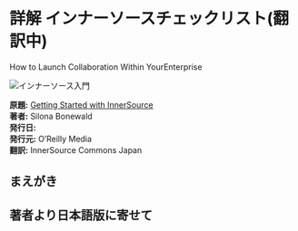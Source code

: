# 詳解 インナーソースチェックリスト(翻訳中)

How to Launch Collaboration Within YourEnterprise

![インナーソース入門][cover-image]

**原題:** [Getting Started with InnerSource](https://innersourcecommons.org/learn/books/getting-started-with-innersource/)<br />
**著者:** Silona Bonewald<br />
**発行日:** <br />
**発行元:** O’Reilly Media<br />
**翻訳:** InnerSource Commons Japan

## まえがき

## 著者より日本語版に寄せて

[cover-image]: https://innersourcecommons.org/images/learn/books/innersource-checklist-cover-thumb.jpg "詳解 インナーソースチェックリスト"
